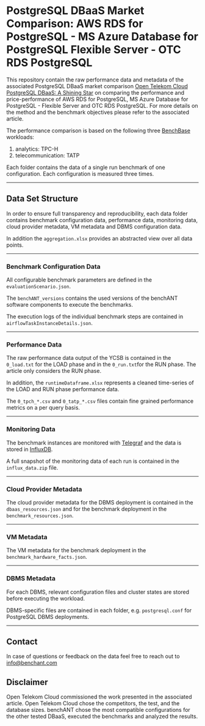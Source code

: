 # PostgreSQL DBaaS Market Comparison: AWS RDS for PostgreSQL - MS Azure Database for PostgreSQL Flexible Server - OTC RDS PostgreSQL 

This repository contain the raw performance data and metadata of the associated PostgreSQL DBaaS market comparison [Open Telekom Cloud PostgreSQL DBaaS:
A Shining Star](TODO) on comparing the performance and price-performance of AWS RDS for PostgreSQL, MS Azure Database for PostgreSQL - Flexible Server and OTC RDS PostgreSQL. For more details on the method and the benchmark objectives please refer to the associated article. 

The performance comparison is based on the following three [BenchBase](https://github.com/cmu-db/benchbase) workloads:
1. analytics: TPC-H
2. telecommunication: TATP

Each folder contains the data of a single run benchmark of one configuration. Each configuration is measured three times.  

***

## Data Set Structure


In order to ensure full transparency and reproducibility,  each data folder contains benchmark configuration data,  performance data, monitoring data, cloud provider metadata, VM metadata and DBMS configuration data.

In addition the `aggregation.xlsx` provides an abstracted view over all data points.  

***

### Benchmark Configuration Data

All configurable benchmark parameters are defined in the `evaluationScenario.json`.

The `benchANT_versions` contains the used versions of the benchANT software components to execute the benchmarks. 

The execution logs of the individual benchmark steps are contained in `airflowTaskInstanceDetails.json`. 

***

### Performance Data

The raw performance data output of the YCSB is contained in the `0_load.txt`  for the LOAD phase and in the `0_run.txt`for the RUN phase. The article only considers the RUN phase. 

In addition, the `runtimeDataframe.xlsx` represents a cleaned time-series of the LOAD and RUN phase performance data. 
 
The `0_tpch_*.csv` and `0_tatp_*.csv` files contain fine grained performance metrics on a per query basis. 

***

### Monitoring Data

The  benchmark instances are monitored with [Telegraf](https://github.com/influxdata/telegraf) and the data is stored in [InfluxDB](https://github.com/influxdata/influxdb). 

A full snapshot of the monitoring data of each run is contained in the  `influx_data.zip` file.



*** 

### Cloud Provider Metadata

The cloud provider metadata for the DBMS deployment is contained in the `dbaas_resources.json`  and for the benchmark deployment in the `benchmark_resources.json`. 


*** 

### VM Metadata

The VM metadata for the  benchmark deployment in the `benchmark_hardware_facts.json`.  


*** 

### DBMS Metadata

For each DBMS, relevant configuration files and cluster states are stored before executing the workload. 

DBMS-specific files are contained in each folder, e.g. `postgresql.conf` for PostgreSQL DBMS deployments. 

*** 


## Contact

In case of questions or feedback on the data feel free to reach out to info@benchant.com

## Disclaimer

Open Telekom Cloud commissioned the work presented in the associated article. Open Telekom Cloud chose the competitors, the test, and the database sizes. benchANT chose the most compatible configurations for the other tested DBaaS, executed the benchmarks and analyzed the results.

